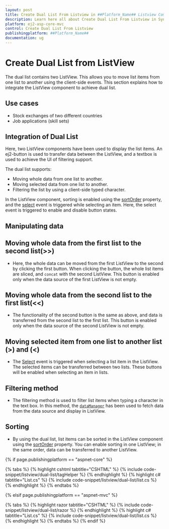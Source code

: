 ```yaml
---
layout: post
title: Create Dual List From Listview in ##Platform_Name## Listview Component
description: Learn here all about Create Dual List From Listview in Syncfusion ##Platform_Name## Listview component and more.
platform: ej2-asp-core-mvc
control: Create Dual List From Listview
publishingplatform: ##Platform_Name##
documentation: ug
---
```


# Create Dual List from ListView

The dual list contains two ListView. This allows you to move list items from one list to another using the client-side
events. This section explains how to integrate the ListView component to achieve dual list.

## Use cases

* Stock exchanges of two different countries
* Job applications (skill sets)

## Integration of Dual List

Here, two ListView components have been used to display the list items. An ej2-button is used to transfer data between
the ListView, and a textbox is used to achieve the UI of filtering support.

The dual list supports:

* Moving whole data from one list to another.
* Moving selected data from one list to another.
* Filtering the list by using a client-side typed character.

In the ListView component, sorting is enabled using the
[sortOrder](https://ej2.syncfusion.com/documentation/api/list-view/#sortorder) property, and
the [select](https://ej2.syncfusion.com/documentation/api/list-view/#select) event is triggered
while selecting an item. Here, the select event is triggered to enable and disable button states.

## Manipulating data

## Moving whole data from the first list to the second list(>>)

* Here, the whole data can be moved from the first ListView to the second by clicking the first button. When clicking the button,
the whole list items are sliced, and `concat` with the second ListView. This button is enabled only when the data source
of the first ListView is not empty.

## Moving whole data from the second list to the first list(<<)

* The functionality of the second button is the same as above, and data is transferred from the second list to the first
list. This button is enabled only when the data source of the second ListView is not empty.

## Moving selected item from one list to another list (>) and (<)

* The [Select](https://ej2.syncfusion.com/documentation/api/list-view/#select) event is triggered
when selecting a list item in the ListView. The selected items can be transferred between two lists. These buttons will be
enabled when selecting an item in lists.

## Filtering method

* The filtering method is used to filter list items when typing a character in the text box. In this
method, the [`dataManager`](https://ej2.syncfusion.com/documentation/data/getting-started/) has been
used to fetch data from the data source and display in ListView.

## Sorting

* By using the dual list, list items can be sorted in the ListView component using the
[sortOrder](https://ej2.syncfusion.com/documentation/api/list-view/#sortorder) property.
You can enable sorting in one ListView; in the same order, data can be transferred to another ListView.

{% if page.publishingplatform == "aspnet-core" %}

{% tabs %}
{% highlight cshtml tabtitle="CSHTML" %}
{% include code-snippet/listview/dual-list/tagHelper %}
{% endhighlight %}
{% highlight c# tabtitle="List.cs" %}
{% include code-snippet/listview/dual-list/list.cs %}
{% endhighlight %}
{% endtabs %}

{% elsif page.publishingplatform == "aspnet-mvc" %}

{% tabs %}
{% highlight razor tabtitle="CSHTML" %}
{% include code-snippet/listview/dual-list/razor %}
{% endhighlight %}
{% highlight c# tabtitle="List.cs" %}
{% include code-snippet/listview/dual-list/list.cs %}
{% endhighlight %}
{% endtabs %}
{% endif %}

